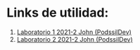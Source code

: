 # Links de utilidad:
1. [Laboratorio 1 2021-2 John (PodssilDev)](https://github.com/PodssilDev/Lab1_Arquitectura_de_Computadores)
2. [Laboratorio 2 2021-2 John (PodssilDev)](https://github.com/PodssilDev/Lab2_Arquitectura_de_Computadores)